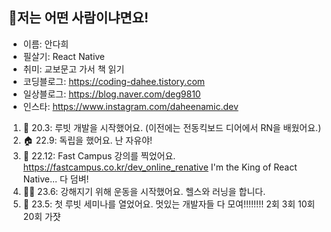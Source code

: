 ## 👀저는 어떤 사람이냐면요!

- 이름: 안다희
- 필살기: React Native
- 취미: 교보문고 가서 책 읽기
- 코딩블로그: https://coding-dahee.tistory.com
- 일상블로그: https://blog.naver.com/deg9810
- 인스타: https://www.instagram.com/daheenamic.dev

1. 🐇 20.3: 루빗 개발을 시작했어요. (이전에는 전동킥보드 디어에서 RN을 배웠어요.)
2. 🏠 22.9: 독립을 했어요. 난 자유야!
3. 🎥 22.12: Fast Campus 강의를 찍었어요. https://fastcampus.co.kr/dev_online_renative I'm the King of React Native... 다 덤벼!
4. 🏋️‍♂️ 23.6: 강해지기 위해 운동을 시작했어요. 헬스와 러닝을 합니다.
5. 👥 23.5: 첫 루빗 세미나를 열었어요. 멋있는 개발자들 다 모여!!!!!!!! 2회 3회 10회 20회 가쟛
